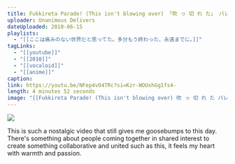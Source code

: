 ```yaml
---
title: Fukkireta Parade! (This isn't blowing over) 「吹 っ 切 れ た」 パレード
uploader: Unanimous Delivers
dateUploaded: 2010-06-15
playlists:
  - "[[ここは痛みのない世界だと思ってた。多分もう終わった、永遠までに。]]"
tagLinks:
  - "[[youtube]]"
  - "[[2010]]"
  - "[[vocaloid]]"
  - "[[anime]]"
caption:
link: https://youtu.be/NFep4vO4TRc?si=Kzr-WOUxhGg1fs4-
length: 4 minutes 52 seconds
image: "[[Fukkireta Parade! (This isn't blowing over) 吹 っ 切 れ た パレード.jpg]]"
---
```

![](https://m.youtube.com/watch?v=NFep4vO4TRc)

This is such a nostalgic video that still gives me goosebumps to this day. There's something about people coming together in shared interest to create something collaborative and united such as this, it feels my heart with warmth and passion. 